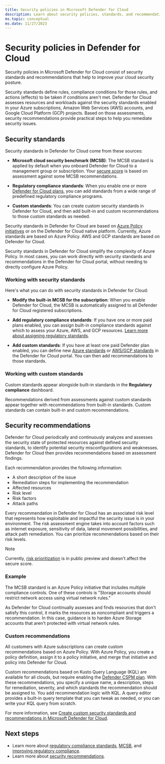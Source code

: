 ```yaml
---
title: Security policies in Microsoft Defender for Cloud 
description: Learn about security policies, standards, and recommendations in Microsoft Defender for Cloud.
ms.topic: conceptual
ms.date: 11/27/2023
---
```


# Security policies in Defender for Cloud

Security policies in Microsoft Defender for Cloud consist of security standards and recommendations that help to improve your cloud security posture.

Security standards define rules, compliance conditions for those rules, and actions (effects) to be taken if conditions aren't met. Defender for Cloud assesses resources and workloads against the security standards enabled in your Azure subscriptions, Amazon Web Services (AWS) accounts, and Google Cloud Platform (GCP) projects. Based on those assessments, security recommendations provide practical steps to help you remediate security issues.

## Security standards

Security standards in Defender for Cloud come from these sources:

- **Microsoft cloud security benchmark (MCSB)**: The MCSB standard is applied by default when you onboard Defender for Cloud to a management group or subscription. Your [secure score](secure-score-security-controls.md) is based on assessment against some MCSB recommendations.

- **Regulatory compliance standards**: When you enable one or more [Defender for Cloud plans](defender-for-cloud-introduction.md), you can add standards from a wide range of predefined regulatory compliance programs.

- **Custom standards**: You can create custom security standards in Defender for Cloud, and then add built-in and custom recommendations to those custom standards as needed.

Security standards in Defender for Cloud are based on [Azure Policy](../governance/policy/overview.md) [initiatives](../governance/policy/concepts/initiative-definition-structure.md) or on the Defender for Cloud native platform. Currently, Azure standards are based on Azure Policy. AWS and GCP standards are based on Defender for Cloud.

Security standards in Defender for Cloud simplify the complexity of Azure Policy. In most cases, you can work directly with security standards and recommendations in the Defender for Cloud portal, without needing to directly configure Azure Policy.

### Working with security standards

Here's what you can do with security standards in Defender for Cloud:

- **Modify the built-in MCSB for the subscription**: When you enable Defender for Cloud, the MCSB is automatically assigned to all Defender for Cloud registered subscriptions.

- **Add regulatory compliance standards**: If you have one or more paid plans enabled, you can assign built-in compliance standards against which to assess your Azure, AWS, and GCP resources. [Learn more about assigning regulatory standards](update-regulatory-compliance-packages.yml).

- **Add custom standards**: If you have at least one paid Defender plan enabled, you can define new [Azure standards](custom-security-policies.md) or [AWS/GCP standards](create-custom-recommendations.md) in the Defender for Cloud portal. You can then add recommendations to those standards.

### Working with custom standards

Custom standards appear alongside built-in standards in the **Regulatory compliance** dashboard.

Recommendations derived from assessments against custom standards appear together with recommendations from built-in standards. Custom standards can contain built-in and custom recommendations.

## Security recommendations

Defender for Cloud periodically and continuously analyzes and assesses the security state of protected resources against  defined security standards, to identify potential security misconfigurations and weaknesses. Defender for Cloud then provides recommendations based on assessment findings.

Each recommendation provides the following information:

- A short description of the issue
- Remediation steps for implementing the recommendation
- Affected resources
- Risk level
- Risk factors
- Attack paths

Every recommendation in Defender for Cloud has an associated risk level that represents how exploitable and impactful the security issue is in your environment. The risk assessment engine takes into account factors such as internet exposure, sensitivity of data, lateral movement possibilities, and attack path remediation. You can prioritize recommendations based on their risk levels.

> [!NOTE]
> Currently, [risk prioritization](how-to-manage-attack-path.md#features-of-the-attack-path-overview-page) is in public preview and doesn't affect the secure score.

### Example

The MCSB standard is an Azure Policy initiative that includes multiple compliance controls. One of these controls is "Storage accounts should restrict network access using virtual network rules."

As Defender for Cloud continually assesses and finds resources that don't satisfy this control, it marks the resources as noncompliant and triggers a recommendation. In this case, guidance is to harden Azure Storage accounts that aren't protected with virtual network rules.

### Custom recommendations

All customers with Azure subscriptions can create custom recommendations based on Azure Policy. With Azure Policy, you create a policy definition, assign it to a policy initiative, and merge that initiative and policy into Defender for Cloud.

Custom recommendations based on Kusto Query Language (KQL) are available for all clouds, but require enabling the [Defender CSPM plan](concept-cloud-security-posture-management.md). With these recommendations, you specify a unique name, a description, steps for remediation, severity, and which standards the recommendation should be assigned to. You add recommendation logic with KQL. A query editor provides a built-in query template that you can tweak as needed, or you can write your KQL query from scratch.

For more information, see [Create custom security standards and recommendations in Microsoft Defender for Cloud](create-custom-recommendations.md).

## Next steps

- Learn more about [regulatory compliance standards](concept-regulatory-compliance-standards.md), [MCSB](concept-regulatory-compliance.md), and [improving regulatory compliance](regulatory-compliance-dashboard.md).
- Learn more about [security recommendations](review-security-recommendations.md).
